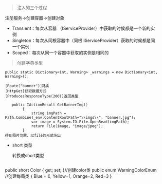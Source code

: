 > 注入的三个过程
  
  注册服务->创建容器->创建对象

- Transient：每次从容器 （IServiceProvider）中获取的时候都是一个新的实例
- Singleton：每次从同根容器中（同根 IServiceProvider）获取的时候都是同一个实例
- Scoped：每次从同一个容器中获取的实例是相同的


> 创建字典类型
```
public static Dictionary<int, Warning> _warnings = new Dictionary<int, Warning>();
```
```
[Route("banner")]路由
[HttpGet]获取数据方式
[ProducesResponseType(200)]返回类型
```
```
   public IActionResult GetBannerImg()
        {
            string imgPath = Path.Combine(_env.ContentRootPath+"\\imgs\\", "banner.jpg");
            var image = System.IO.File.OpenRead(imgPath);
            return File(image, "image/jpeg");
        }
得到图片位置，以file的形式传出
```

- short 类型
  
  转换成short类型
  ```
 public short Color { get; set; }//创建color类
  public enum WarningColorEnum //创建每局类
  {
      Blue = 0,
      Yellow=1,
      Orange=2,
       Red=3
  }

```
